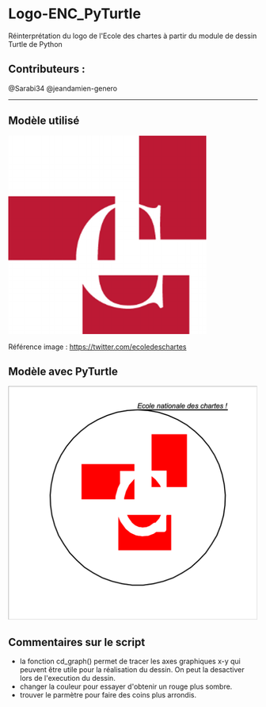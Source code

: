 # Logo-ENC_PyTurtle

Réinterprétation du logo de l'Ecole des chartes à partir du module de dessin Turtle de Python

## Contributeurs :

@Sarabi34
@jeandamien-genero

---------------------

## Modèle utilisé 

![logo-ENC](img/logoENC.png)

Référence image : https://twitter.com/ecoledeschartes 

## Modèle avec PyTurtle

![capture-logo-ENC-PyTurtle](img/logoTurtle.png)

## Commentaires sur le script 

- la fonction cd_graph() permet de tracer les axes graphiques x-y qui peuvent être utile pour la réalisation 
du dessin. On peut la desactiver lors de l'execution du dessin.
- changer la couleur pour essayer d'obtenir un rouge plus sombre. 
- trouver le parmètre pour faire des coins plus arrondis.


